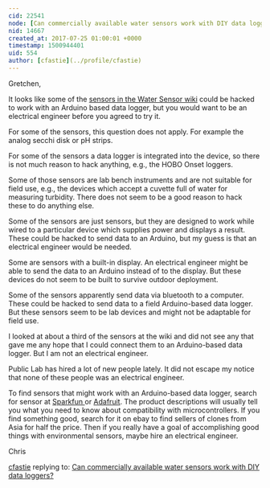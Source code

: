 ```yaml
---
cid: 22541
node: [Can commercially available water sensors work with DIY data loggers? ](../notes/gretchengehrke/07-19-2017/can-commercially-available-water-sensors-work-with-diy-data-loggers)
nid: 14667
created_at: 2017-07-25 01:00:01 +0000
timestamp: 1500944401
uid: 554
author: [cfastie](../profile/cfastie)
---
```


Gretchen,

It looks like some of the [sensors in the Water Sensor wiki](https://docs.google.com/spreadsheets/d/1UwjRqU8kHTwEcnDdO2Zxkr8zkFkaGfyePJ-cdnxJzw0/edit#gid=0) could be hacked to work with an Arduino based data logger, but you would want to be an electrical engineer before you agreed to try it.

For some of the sensors, this question does not apply. For example the analog secchi disk or pH strips.

For some of the sensors a data logger is integrated into the device, so there is not much reason to hack anything, e.g., the HOBO Onset loggers. 

Some of those sensors are lab bench instruments and are not suitable for field use, e.g., the devices which accept a cuvette full of water for measuring turbidity. There does not seem to be a good reason to hack these to do anything else.

Some of the sensors are just sensors, but they are designed to work while wired to a particular device which supplies power and displays a result. These could be hacked to send data to an Arduino, but my guess is that an electrical engineer would be needed.

Some are sensors with a built-in display. An electrical engineer might be able to send the data to an Arduino instead of to the display. But these devices do not seem to be built to survive outdoor deployment.

Some of the sensors apparently send data via bluetooth to a computer. These could be hacked to send data to a field Arduino-based data logger. But these sensors seem to be lab devices and might not be adaptable for field use.

I looked at about a third of the sensors at the wiki and did not see any that gave me any hope that I could connect them to an Arduino-based data logger. But I am not an electrical engineer.

Public Lab has hired a lot of new people lately. It did not escape my notice that none of these people was an electrical engineer.

To find sensors that might work with an Arduino-based data logger, search for sensor at [Sparkfun ](https://www.sparkfun.com/search/results?term=sensors)or [Adafruit](https://www.adafruit.com/?q=%20sensor&). The product descriptions will usually tell you what you need to know about compatibility with microcontrollers. If you find something good, search for it on ebay to find sellers of clones from Asia for half the price. Then if you really have a goal of accomplishing good things with environmental sensors, maybe hire an electrical engineer.

Chris

[cfastie](../profile/cfastie) replying to: [Can commercially available water sensors work with DIY data loggers? ](../notes/gretchengehrke/07-19-2017/can-commercially-available-water-sensors-work-with-diy-data-loggers)


